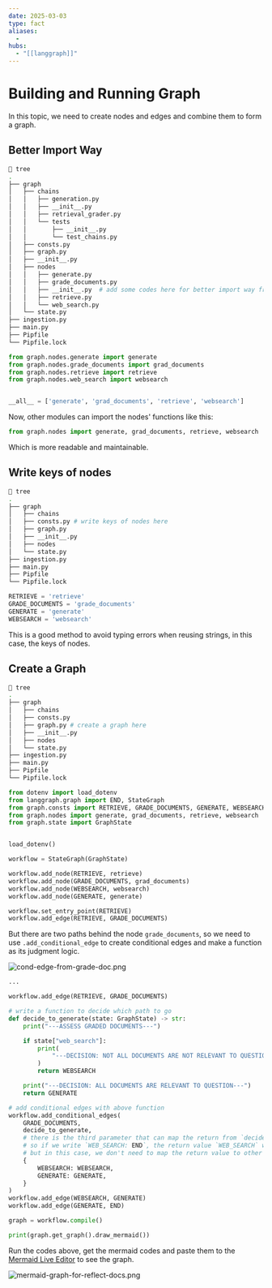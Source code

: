 ```yaml
---
date: 2025-03-03
type: fact
aliases:
  -
hubs:
  - "[[langgraph]]"
---
```


# Building and Running Graph

In this topic, we need to create nodes and edges and combine them to form a graph.


## Better Import Way

```sh
 tree
.
├── graph
│   ├── chains
│   │   ├── generation.py
│   │   ├── __init__.py
│   │   ├── retrieval_grader.py
│   │   └── tests
│   │       ├── __init__.py
│   │       └── test_chains.py
│   ├── consts.py
│   ├── graph.py
│   ├── __init__.py
│   ├── nodes
│   │   ├── generate.py
│   │   ├── grade_documents.py
│   │   ├── __init__.py  # add some codes here for better import way from other modules
│   │   ├── retrieve.py
│   │   └── web_search.py
│   └── state.py
├── ingestion.py
├── main.py
├── Pipfile
└── Pipfile.lock
```

```py
from graph.nodes.generate import generate
from graph.nodes.grade_documents import grad_documents
from graph.nodes.retrieve import retrieve
from graph.nodes.web_search import websearch


__all__ = ['generate', 'grad_documents', 'retrieve', 'websearch']

```

Now, other modules can import the nodes' functions like this:

```py
from graph.nodes import generate, grad_documents, retrieve, websearch
```

Which is more readable and maintainable.


## Write keys of nodes

```sh
 tree
.
├── graph
│   ├── chains
│   ├── consts.py # write keys of nodes here
│   ├── graph.py
│   ├── __init__.py
│   ├── nodes
│   └── state.py
├── ingestion.py
├── main.py
├── Pipfile
└── Pipfile.lock
```
```py
RETRIEVE = 'retrieve'
GRADE_DOCUMENTS = 'grade_documents'
GENERATE = 'generate'
WEBSEARCH = 'websearch'
```

This is a good method to avoid typing errors when reusing strings, in this case, the keys of nodes.


## Create a Graph

```sh
 tree
.
├── graph
│   ├── chains
│   ├── consts.py
│   ├── graph.py # create a graph here
│   ├── __init__.py
│   ├── nodes
│   └── state.py
├── ingestion.py
├── main.py
├── Pipfile
└── Pipfile.lock
```
```py
from dotenv import load_dotenv
from langgraph.graph import END, StateGraph
from graph.consts import RETRIEVE, GRADE_DOCUMENTS, GENERATE, WEBSEARCH
from graph.nodes import generate, grad_documents, retrieve, websearch
from graph.state import GraphState


load_dotenv()

workflow = StateGraph(GraphState)

workflow.add_node(RETRIEVE, retrieve)
workflow.add_node(GRADE_DOCUMENTS, grad_documents)
workflow.add_node(WEBSEARCH, websearch)
workflow.add_node(GENERATE, generate)

workflow.set_entry_point(RETRIEVE)
workflow.add_edge(RETRIEVE, GRADE_DOCUMENTS)

```

But there are two paths behind the node `grade_documents`, so we need to use `.add_conditional_edge` to create conditional edges and make a function as its judgment logic.

![cond-edge-from-grade-doc.png](../assets/imgs/cond-edge-from-grade-doc.png)

```py
...

workflow.add_edge(RETRIEVE, GRADE_DOCUMENTS)

# write a function to decide which path to go
def decide_to_generate(state: GraphState) -> str:
    print("---ASSESS GRADED DOCUMENTS---")

    if state["web_search"]:
        print(
            "---DECISION: NOT ALL DOCUMENTS ARE NOT RELEVANT TO QUESTION---"
        )
        return WEBSEARCH

    print("---DECISION: ALL DOCUMENTS ARE RELEVANT TO QUESTION---")
    return GENERATE

# add conditional edges with above function
workflow.add_conditional_edges(
    GRADE_DOCUMENTS,
    decide_to_generate,
    # there is the third parameter that can map the return from `decide_to_generate` to other nodes
    # so if we write `WEB_SEARCH: END`, the return value `WEB_SEARCH` will result to go to the node `END` instead of `WEB_SEARCH`
    # but in this case, we don't need to map the return value to other nodes, just a demonstration purpose
    {
        WEBSEARCH: WEBSEARCH,
        GENERATE: GENERATE,
    }
)
workflow.add_edge(WEBSEARCH, GENERATE)
workflow.add_edge(GENERATE, END)

graph = workflow.compile()

print(graph.get_graph().draw_mermaid())

```

Run the codes above, get the mermaid codes and paste them to the [Mermaid Live Editor](https://mermaid.live) to see the graph.

![mermaid-graph-for-reflect-docs.png](../assets/imgs/mermaid-graph-for-reflect-docs.png)
